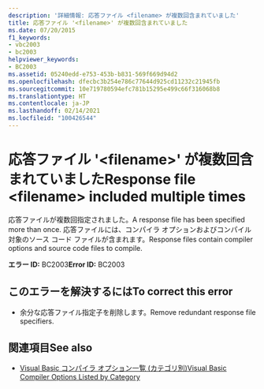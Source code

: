 ```yaml
---
description: '詳細情報: 応答ファイル <filename> が複数回含まれていました'
title: 応答ファイル '<filename>' が複数回含まれていました
ms.date: 07/20/2015
f1_keywords:
- vbc2003
- bc2003
helpviewer_keywords:
- BC2003
ms.assetid: 05240edd-e753-453b-b831-569f669d94d2
ms.openlocfilehash: dfecbc3b254e786c77644d925cd11232c21945fb
ms.sourcegitcommit: 10e719780594efc781b15295e499c66f316068b8
ms.translationtype: HT
ms.contentlocale: ja-JP
ms.lasthandoff: 02/14/2021
ms.locfileid: "100426544"
---
```

# <a name="response-file-filename-included-multiple-times"></a><span data-ttu-id="a032e-103">応答ファイル '\<filename>' が複数回含まれていました</span><span class="sxs-lookup"><span data-stu-id="a032e-103">Response file \<filename> included multiple times</span></span>

<span data-ttu-id="a032e-104">応答ファイルが複数回指定されました。</span><span class="sxs-lookup"><span data-stu-id="a032e-104">A response file has been specified more than once.</span></span> <span data-ttu-id="a032e-105">応答ファイルには、コンパイラ オプションおよびコンパイル対象のソース コード ファイルが含まれます。</span><span class="sxs-lookup"><span data-stu-id="a032e-105">Response files contain compiler options and source code files to compile.</span></span>  
  
 <span data-ttu-id="a032e-106">**エラー ID:** BC2003</span><span class="sxs-lookup"><span data-stu-id="a032e-106">**Error ID:** BC2003</span></span>  
  
## <a name="to-correct-this-error"></a><span data-ttu-id="a032e-107">このエラーを解決するには</span><span class="sxs-lookup"><span data-stu-id="a032e-107">To correct this error</span></span>  
  
- <span data-ttu-id="a032e-108">余分な応答ファイル指定子を削除します。</span><span class="sxs-lookup"><span data-stu-id="a032e-108">Remove redundant response file specifiers.</span></span>  
  
## <a name="see-also"></a><span data-ttu-id="a032e-109">関連項目</span><span class="sxs-lookup"><span data-stu-id="a032e-109">See also</span></span>

- [<span data-ttu-id="a032e-110">Visual Basic コンパイラ オプション一覧 (カテゴリ別)</span><span class="sxs-lookup"><span data-stu-id="a032e-110">Visual Basic Compiler Options Listed by Category</span></span>](../reference/command-line-compiler/compiler-options-listed-by-category.md)

